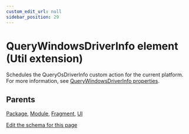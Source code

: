 ```yaml
---
custom_edit_url: null
sidebar_position: 29
---
```

# QueryWindowsDriverInfo element (Util extension)
Schedules the QueryOsDriverInfo custom action for the current platform. For more information, see [QueryWindowsDriverInfo properties](../../../wixext/wininfo#querywindowsdriverinfo).

## Parents
[Package](../wxs/package.md), [Module](../wxs/module.md), [Fragment](../wxs/fragment.md), [UI](../wxs/ui.md)

[Edit the schema for this page](https://github.com/wixtoolset/web/blob/master/src/xsd4/util.xsd)
